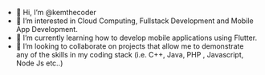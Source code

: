 - 👋 Hi, I’m @kemthecoder
- 👀 I’m interested in Cloud Computing, Fullstack Development and Mobile App Development.
- 🌱 I’m currently learning how to develop mobile applications using Flutter.
- 💞️ I’m looking to collaborate on projects that allow me to demonstrate any of the skills in my coding stack (i.e. C++, Java, PHP , Javascript, Node Js etc..)


<!---
kemthecoder/kemthecoder is a ✨ special ✨ repository because its `README.md` (this file) appears on your GitHub profile.
You can click the Preview link to take a look at your changes.
--->
